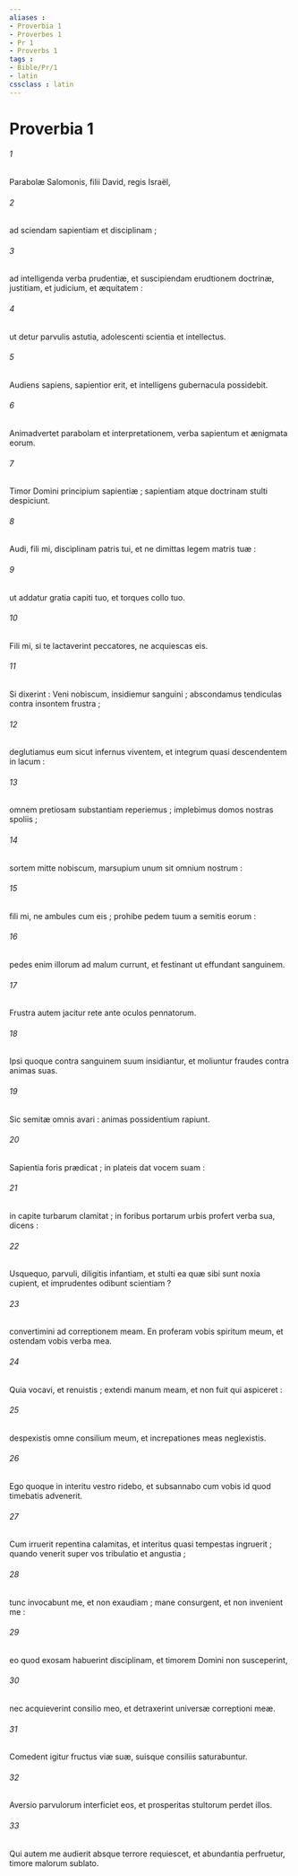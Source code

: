 ```yaml
---
aliases : 
- Proverbia 1
- Proverbes 1
- Pr 1
- Proverbs 1
tags : 
- Bible/Pr/1
- latin
cssclass : latin
---
```


# Proverbia 1

###### 1
Parabolæ Salomonis, filii David, regis Israël,
###### 2
ad sciendam sapientiam et disciplinam ;
###### 3
ad intelligenda verba prudentiæ, et suscipiendam erudtionem doctrinæ, justitiam, et judicium, et æquitatem :
###### 4
ut detur parvulis astutia, adolescenti scientia et intellectus.
###### 5
Audiens sapiens, sapientior erit, et intelligens gubernacula possidebit.
###### 6
Animadvertet parabolam et interpretationem, verba sapientum et ænigmata eorum.
###### 7
Timor Domini principium sapientiæ ; sapientiam atque doctrinam stulti despiciunt.
###### 8
Audi, fili mi, disciplinam patris tui, et ne dimittas legem matris tuæ :
###### 9
ut addatur gratia capiti tuo, et torques collo tuo.
###### 10
Fili mi, si te lactaverint peccatores, ne acquiescas eis.
###### 11
Si dixerint : Veni nobiscum, insidiemur sanguini ; abscondamus tendiculas contra insontem frustra ;
###### 12
deglutiamus eum sicut infernus viventem, et integrum quasi descendentem in lacum :
###### 13
omnem pretiosam substantiam reperiemus ; implebimus domos nostras spoliis ;
###### 14
sortem mitte nobiscum, marsupium unum sit omnium nostrum :
###### 15
fili mi, ne ambules cum eis ; prohibe pedem tuum a semitis eorum :
###### 16
pedes enim illorum ad malum currunt, et festinant ut effundant sanguinem.
###### 17
Frustra autem jacitur rete ante oculos pennatorum.
###### 18
Ipsi quoque contra sanguinem suum insidiantur, et moliuntur fraudes contra animas suas.
###### 19
Sic semitæ omnis avari : animas possidentium rapiunt.
###### 20
Sapientia foris prædicat ; in plateis dat vocem suam :
###### 21
in capite turbarum clamitat ; in foribus portarum urbis profert verba sua, dicens :
###### 22
Usquequo, parvuli, diligitis infantiam, et stulti ea quæ sibi sunt noxia cupient, et imprudentes odibunt scientiam ?
###### 23
convertimini ad correptionem meam. En proferam vobis spiritum meum, et ostendam vobis verba mea.
###### 24
Quia vocavi, et renuistis ; extendi manum meam, et non fuit qui aspiceret :
###### 25
despexistis omne consilium meum, et increpationes meas neglexistis.
###### 26
Ego quoque in interitu vestro ridebo, et subsannabo cum vobis id quod timebatis advenerit.
###### 27
Cum irruerit repentina calamitas, et interitus quasi tempestas ingruerit ; quando venerit super vos tribulatio et angustia ;
###### 28
tunc invocabunt me, et non exaudiam ; mane consurgent, et non invenient me :
###### 29
eo quod exosam habuerint disciplinam, et timorem Domini non susceperint,
###### 30
nec acquieverint consilio meo, et detraxerint universæ correptioni meæ.
###### 31
Comedent igitur fructus viæ suæ, suisque consiliis saturabuntur.
###### 32
Aversio parvulorum interficiet eos, et prosperitas stultorum perdet illos.
###### 33
Qui autem me audierit absque terrore requiescet, et abundantia perfruetur, timore malorum sublato.
